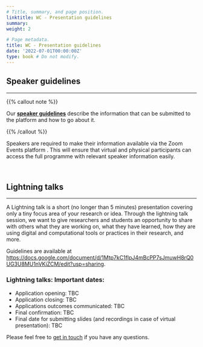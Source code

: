 ```yaml
---
# Title, summary, and page position.
linktitle: WC - Presentation guidelines
summary: 
weight: 2

# Page metadata.
title: WC - Presentation guidelines
date: '2022-07-01T00:00:00Z'
type: book # Do not modify.
---
```


## Speaker guidelines
---

{{% callout note %}}

Our __[speaker guidelines](https://docs.google.com/document/d/1MrMori_oSeXaW-2kxPwIQXAbl4fCVaouecWBCAxgxl8/edit?usp=sharing)__ describe the information that can be submitted to the platform and how to go about it.

{{% /callout %}}

Speakers are required to make their information available via the Zoom Events platform . This will ensure that virtual and physical participants can access the full programme with relevant speaker information easily.

</br>


## Lightning talks
---

A Lightning talk is a short (no longer than 5 minutes) presentation covering only a tiny focus area of your research or idea. Through the lightning talk session, we want to give researchers and students an opportunity to share with others what they are working on, what they have learned, how they are using digital and computational tools or practices in their research, and more.

Guidelines are available at <https://docs.google.com/document/d/1Mtp7kC1flpJ4mBcPP7sJmuwH8rQ0UG3U8MU1nVKiZCM/edit?usp=sharing>.

### Lightning talks: Important dates:

- Application opening: TBC
- Application closing: TBC
- Applications outcomes communicated: TBC
- Final confirmation: TBC
- Final date for submitting slides (and recordings in case of virtual presentation): TBC

Please feel free to [get in touch](../..contact) if you have any questions. 